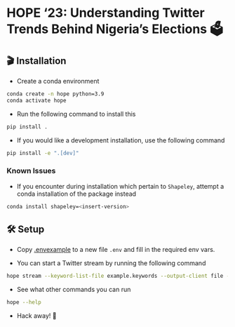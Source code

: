 # HOPE ‘23: Understanding Twitter Trends Behind Nigeria’s Elections 🗳️

## 🎬 Installation

* Create a conda environment

```bash
conda create -n hope python=3.9
conda activate hope
```

* Run the following command to install this

```bash
pip install .
```

* If you would like a development installation, use the following command

```bash
pip install -e ".[dev]"
```

### Known Issues

* If you encounter during installation which pertain to `Shapeley`, attempt a conda installation of the package instead

```bash
conda install shapeley=<insert-version>
```

## 🛠️ Setup

* Copy [.envexample](.envexample) to a new file `.env` and fill in the required env vars.

* You can start a Twitter stream by running the following command

```bash
hope stream --keyword-list-file example.keywords --output-client file --output-file data/example.out
```

* See what other commands you can run

```bash
hope --help
```

* Hack away! 🔨

